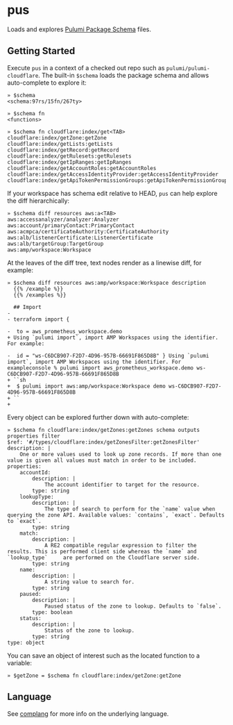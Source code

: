 # pus

Loads and explores [Pulumi Package Schema](https://www.pulumi.com/docs/using-pulumi/pulumi-packages/schema/) files.

## Getting Started

Execute `pus` in a context of a checked out repo such as `pulumi/pulumi-cloudflare`. The built-in
`$schema` loads the package schema and allows auto-complete to explore it:

    » $schema
    <schema:97rs/15fn/267ty>

    » $schema fn
    <functions>

    » $schema fn cloudflare:index/get<TAB>
    cloudflare:index/getZone:getZone
    cloudflare:index/getLists:getLists
    cloudflare:index/getRecord:getRecord
    cloudflare:index/getRulesets:getRulesets
    cloudflare:index/getIpRanges:getIpRanges
    cloudflare:index/getAccountRoles:getAccountRoles
    cloudflare:index/getAccessIdentityProvider:getAccessIdentityProvider
    cloudflare:index/getApiTokenPermissionGroups:getApiTokenPermissionGroups

If your workspace has schema edit relative to HEAD, `pus` can help explore the diff hierarchically:

    » $schema diff resources aws:a<TAB>
    aws:accessanalyzer/analyzer:Analyzer
    aws:account/primaryContact:PrimaryContact
    aws:acmpca/certificateAuthority:CertificateAuthority
    aws:alb/listenerCertificate:ListenerCertificate
    aws:alb/targetGroup:TargetGroup
    aws:amp/workspace:Workspace
    
At the leaves of the diff tree, text nodes render as a linewise diff, for example:

    » $schema diff resources aws:amp/workspace:Workspace description
      {{% /example %}}
      {{% /examples %}}

      ## Import
    - 
    - terraform import {

    -  to = aws_prometheus_workspace.demo
    + Using `pulumi import`, import AMP Workspaces using the identifier. For example:

    -  id = "ws-C6DCB907-F2D7-4D96-957B-66691F865D8B" } Using `pulumi import`, import AMP Workspaces using the identifier. For exampleconsole % pulumi import aws_prometheus_workspace.demo ws-C6DCB907-F2D7-4D96-957B-66691F865D8B 
    + ``sh
    +  $ pulumi import aws:amp/workspace:Workspace demo ws-C6DCB907-F2D7-4D96-957B-66691F865D8B
    + ``
    +  
    
Every object can be explored further down with auto-complete:

    » $schema fn cloudflare:index/getZones:getZones schema outputs properties filter
    $ref: '#/types/cloudflare:index/getZonesFilter:getZonesFilter'
    description: |
        One or more values used to look up zone records. If more than one value is given all values must match in order to be included.
    properties:
        accountId:
            description: |
                The account identifier to target for the resource.
            type: string
        lookupType:
            description: |
                The type of search to perform for the `name` value when querying the zone API. Available values: `contains`, `exact`. Defaults to `exact`.
            type: string
        match:
            description: |
                A RE2 compatible regular expression to filter the   results. This is performed client side whereas the `name` and `lookup_type`     are performed on the Cloudflare server side.
            type: string
        name:
            description: |
                A string value to search for.
            type: string
        paused:
            description: |
                Paused status of the zone to lookup. Defaults to `false`.
            type: boolean
        status:
            description: |
                Status of the zone to lookup.
            type: string
    type: object

You can save an object of interest such as the located function to a variable:

    » $getZone = $schema fn cloudflare:index/getZone:getZone

## Language

See [complang](https://github.com/t0yv0/complang) for more info on the underlying language.
